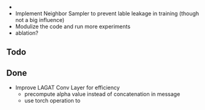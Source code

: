- 
- Implement Neighbor Sampler to prevent lable leakage in training (though not a big influence)
- Modulize the code and run more experiments
- ablation?

## Todo

## Done
- Improve LAGAT Conv Layer for efficiency
    - precompute alpha value instead of concatenation in message
    - use torch operation to 